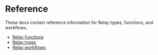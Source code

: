 # Reference

These docs contain reference information for Relay types, functions, and workflows.

-   [Relay functions](reference/relay-functions.md)
-   [Relay types](reference/relay-types.md)
-   [Relay workflows](reference/relay-workflows.md)
